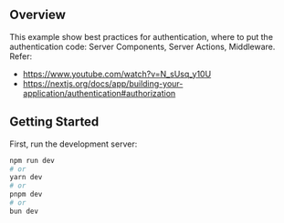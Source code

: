 ## Overview

This example show best practices for authentication, where to put the authentication code: Server Components, Server Actions, Middleware.
Refer:

- https://www.youtube.com/watch?v=N_sUsq_y10U
- https://nextjs.org/docs/app/building-your-application/authentication#authorization

## Getting Started

First, run the development server:

```bash
npm run dev
# or
yarn dev
# or
pnpm dev
# or
bun dev
```
